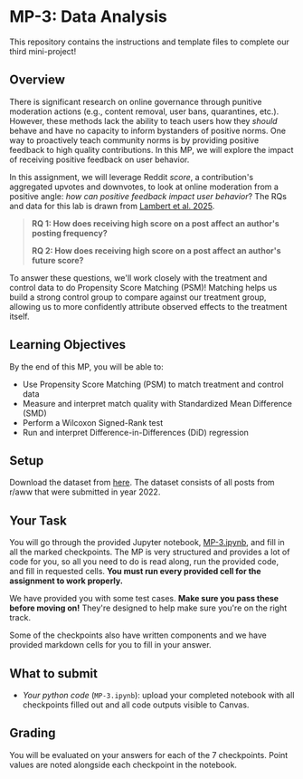 # MP-3: Data Analysis

This repository contains the instructions and template files to complete our third mini-project!

## Overview

There is significant research on online governance through punitive moderation actions (e.g., content removal, user bans, quarantines, etc.). However, these methods lack the ability to teach users how they *should* behave and have no capacity to inform bystanders of positive norms. One way to proactively teach community norms is by providing positive feedback to high quality contributions.
In this MP, we will explore the impact of receiving positive feedback on user behavior. 

In this assignment, we will leverage  Reddit *score*, a contribution's aggregated upvotes and downvotes, to look at online moderation from a positive angle: *how can positive feedback impact user behavior*? The RQs and data for this lab is drawn from [Lambert et al. 2025](https://drive.google.com/drive/u/1/folders/1d0nN6vdrDaSAFNYFGxiQHnai2LYTVkmy).

> **RQ 1: How does receiving high score on a post affect an author's posting frequency?**
>
> **RQ 2: How does receiving high score on a post affect an author's future score?**

To answer these questions, we'll work closely with the treatment and control data to do Propensity Score Matching (PSM)! Matching helps us build a strong control group to compare against our treatment group, allowing us to more confidently attribute observed effects to the treatment itself.

## Learning Objectives

By the end of this MP, you will be able to:
* Use Propensity Score Matching (PSM) to match treatment and control data
* Measure and interpret match quality with Standardized Mean Difference (SMD)
* Perform a Wilcoxon Signed-Rank test
* Run and interpret Difference-in-Differences (DiD) regression

## Setup

Download the dataset from [here](https://drive.google.com/file/d/1HBCftCDTAglt5HVectVMOU3bLCcqk8HM/view?usp=drive_link). The dataset consists of all posts from r/aww that were submitted in year 2022. 

## Your Task

You will go through the provided Jupyter notebook, [MP-3.ipynb](./MP-3.ipynb), and fill in all the marked checkpoints.
The MP is very structured and provides a lot of code for you, so all you need to do is read along, run the provided code, and fill in requested cells. 
**You must run every provided cell for the assignment to work properly.**

We have provided you with some test cases. **Make sure you pass these before moving on!** They're designed to help make sure you're on the right track.

Some of the checkpoints also have written components and we have provided markdown cells for you to fill in your answer.

## What to submit
* *Your python code* (`MP-3.ipynb`): upload your completed notebook with all checkpoints filled out and all code outputs visible to Canvas.

## Grading

You will be evaluated on your answers for each of the 7 checkpoints. Point values are noted alongside each checkpoint in the notebook.
